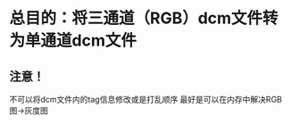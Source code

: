 
# 总目的：将三通道（RGB）dcm文件转为单通道dcm文件
## 注意！
不可以将dcm文件内的tag信息修改或是打乱顺序
最好是可以在内存中解决RGB图->灰度图



<!--stackedit_data:
eyJoaXN0b3J5IjpbLTE1NDgzODcyNiwyMDQwMjk3NjIyXX0=
-->